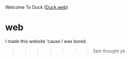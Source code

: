  Welcome To Duck  ([Duck.web](https://duck.patilyash.me/))
# web
>>>>>>>
I made this website 'cause I was bored.
>>>>>>> 3am thought yk
